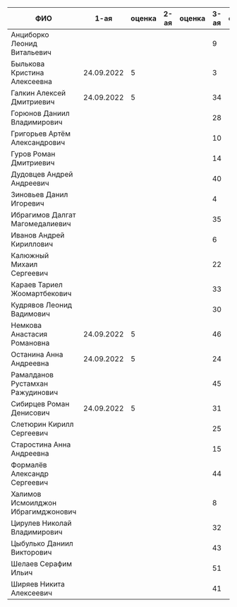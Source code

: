 |                ФИО                 |    1-ая    | оценка | 2-ая | оценка | 3-ая | оценка |
|                ---                 |    ---     |  ---   | ---  |  ---   | ---  |  ---   |
| Анциборко Леонид Витальевич        |            |        |      |        |  9   |        |
| Былькова Кристина Алексеевна       | 24.09.2022 | 5      |      |        |  3   |        |
| Галкин Алексей Дмитриевич          | 24.09.2022 | 5      |      |        |  34  |        |
| Горюнов Даниил Владимирович        |            |        |      |        |  28  |        |
| Григорьев Артём Александрович      |            |        |      |        |  10  |        |
| Гуров Роман Дмитриевич             |            |        |      |        |  14  |        |
| Дудовцев Андрей Андреевич          |            |        |      |        |  40  |        |
| Зиновьев Данил Игоревич            |            |        |      |        |  4   |        |
| Ибрагимов Далгат Магомедалиевич    |            |        |      |        |  35  |        |
| Иванов Андрей Кириллович           |            |        |      |        |  6   |        |
| Калюжный Михаил Сергеевич          |            |        |      |        |  22  |        |
| Караев Тариел Жоомартбекович       |            |        |      |        |  33  |        |
| Кудрявов Леонид Вадимович          |            |        |      |        |  30  |        |
| Немкова Анастасия Романовна        | 24.09.2022 | 5      |      |        |  46  |        |
| Останина Анна Андреевна            | 24.09.2022 | 5      |      |        |  24  |        |
| Рамалданов Рустамхан Ражудинович   |            |        |      |        |  45  |        |
| Сибирцев Роман Денисович           | 24.09.2022 | 5      |      |        |  31  |        |
| Слетюрин Кирилл Сергеевич          |            |        |      |        |  25  |        |
| Старостина Анна Андреевна          |            |        |      |        |  15  |        |
| Формалёв Александр Сергеевич       |            |        |      |        |  44  |        |
| Халимов Исмоилджон Ибрагимджонович |            |        |      |        |  8   |        |
| Цирулев Николай Владимирович       |            |        |      |        |  32  |        |
| Цыбулько Даниил Викторович         |            |        |      |        |  43  |        |
| Шелаев Серафим Ильич               |            |        |      |        |  51  |        |
| Ширяев Никита Алексеевич           |            |        |      |        |  41  |        |
